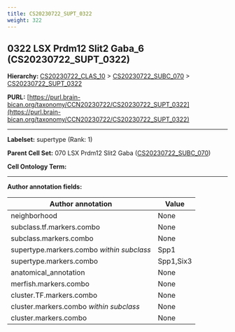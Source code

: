 ```yaml
---
title: CS20230722_SUPT_0322
weight: 322
---
```

## 0322 LSX Prdm12 Slit2 Gaba_6 (CS20230722_SUPT_0322)
<b>Hierarchy: </b>
[CS20230722_CLAS_10](../CS20230722_CLAS_10) >
[CS20230722_SUBC_070](../CS20230722_SUBC_070) >
[CS20230722_SUPT_0322](../CS20230722_SUPT_0322)

**PURL:** [https://purl.brain-bican.org/taxonomy/CCN20230722/CS20230722_SUPT_0322](https://purl.brain-bican.org/taxonomy/CCN20230722/CS20230722_SUPT_0322)

---


**Labelset:** supertype (Rank: 1)

**Parent Cell Set:** 070 LSX Prdm12 Slit2 Gaba ([CS20230722_SUBC_070](../CS20230722_SUBC_070))



**Cell Ontology Term:** 

[MARKER GENES.]: #


---

[TRANSFERRED ANNOTATIONS.]: #


[AUTHOR ANNOTATION FIELDS.]: #


**Author annotation fields:**

| Author annotation | Value |
|-------------------|-------|
|neighborhood|None|
|subclass.tf.markers.combo|None|
|subclass.markers.combo|None|
|supertype.markers.combo _within subclass_|Spp1|
|supertype.markers.combo|Spp1,Six3|
|anatomical_annotation|None|
|merfish.markers.combo|None|
|cluster.TF.markers.combo|None|
|cluster.markers.combo _within subclass_|None|
|cluster.markers.combo|None|

